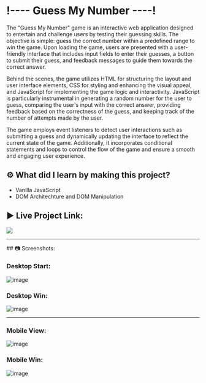 <h1>!---- Guess My Number ----!</h1>
<p>The "Guess My Number" game is an interactive web application designed to entertain and challenge users by testing their guessing skills. The objective is simple: guess the correct number within a predefined range to win the game. Upon loading the game, users are presented with a user-friendly interface that includes input fields to enter their guesses, a button to submit their guess, and feedback messages to guide them towards the correct answer.

Behind the scenes, the game utilizes HTML for structuring the layout and user interface elements, CSS for styling and enhancing the visual appeal, and JavaScript for implementing the game logic and interactivity. JavaScript is particularly instrumental in generating a random number for the user to guess, comparing the user's input with the correct answer, providing feedback based on the correctness of the guess, and keeping track of the number of attempts made by the user.

The game employs event listeners to detect user interactions such as submitting a guess and dynamically updating the interface to reflect the current state of the game. Additionally, it incorporates conditional statements and loops to control the flow of the game and ensure a smooth and engaging user experience.</p>

## ⚙️ What did I learn by making this project?

- Vanilla JavaScript
- DOM Architechture and DOM Manipulation

## ▶️ Live Project Link:

[<img src= "https://img.shields.io/badge/PROJCET LINK-1DA55F?style=for-the-badge&logo=&logoColor=white" />](https://guess-my-number-geetika.netlify.app/)

<hr>
## 📷 Screenshots:

### Desktop Start:

![image](https://github.com/vitthal-korvan/Javascript-DOM-Projects/blob/main/Guess%20My%20Number/images/Screenshot/desktop%20start.png)

### Desktop Win:

![image](https://github.com/vitthal-korvan/Javascript-DOM-Projects/blob/main/Guess%20My%20Number/images/Screenshot/desktop%20win.png)

<hr>

### Mobile View:

![image](https://github.com/vitthal-korvan/Javascript-DOM-Projects/blob/main/Guess%20My%20Number/images/Screenshot/mobile%20start.png)

### Mobile Win:

![image](https://github.com/vitthal-korvan/Javascript-DOM-Projects/blob/main/Guess%20My%20Number/images/Screenshot/mobile%20win.png)
